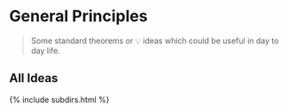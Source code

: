 # General Principles

> Some standard theorems or 💡 ideas which could be useful in day to day life.

## All Ideas
{% include subdirs.html %}